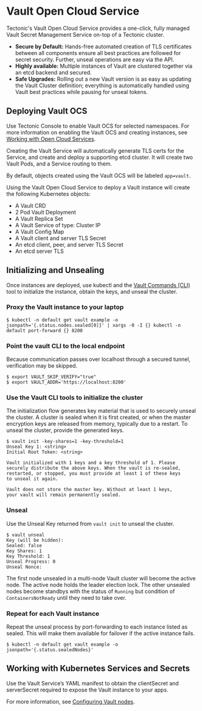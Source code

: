 # Vault Open Cloud Service

Tectonic's Vault Open Cloud Service provides a one-click, fully managed Vault Secret Management Service on-top of a Tectonic cluster.

* **Secure by Default:** Hands-free automated creation of TLS certificates between all components ensure all best practices are followed for secret security. Further, unseal operations are easy via the API.
* **Highly available:** Multiple instances of Vault are clustered together via an etcd backend and secured.
* **Safe Upgrades:** Rolling out a new Vault version is as easy as updating the Vault Cluster definition; everything is automatically handled using Vault best practices while pausing for unseal tokens.

## Deploying Vault OCS

Use Tectonic Console to enable Vault OCS for selected namespaces. For more information on enabling the Vault OCS and creating instances, see [Working with Open Cloud Services][using-ocs].

Creating the Vault Service will automatically generate TLS certs for the Service, and create and deploy a supporting etcd cluster. It will create two Vault Pods, and a Service routing to them.

By default, objects created using the Vault OCS will be labeled `app=vault`.

Using the Vault Open Cloud Service to deploy a Vault instance will create the following Kubernetes objects:
* A Vault CRD
* 2 Pod Vault Deployment
* A Vault Replica Set
* A Vault Service of type: Cluster IP
* A Vault Config Map
* A Vault client and server TLS Secret
* An etcd client, peer, and server TLS Secret
* An etcd server TLS

## Initializing and Unsealing

Once instances are deployed, use kubectl and the [Vault Commands (CLI)][vault-cli] tool to initialize the instance, obtain the keys, and unseal the cluster.

### Proxy the Vault instance to your laptop

```
$ kubectl -n default get vault example -o jsonpath='{.status.nodes.sealed[0]}' | xargs -0 -I {} kubectl -n default port-forward {} 8200
```

### Point the vault CLI to the local endpoint

Because communication passes over localhost through a secured tunnel, verification may be skipped.

```
$ export VAULT_SKIP_VERIFY="true"
$ export VAULT_ADDR='https://localhost:8200'
```

### Use the Vault CLI tools to initialize the cluster

The initialization flow generates key material that is used to securely unseal the cluster. A cluster is sealed when it is first created, or when the master encryption keys are released from memory, typically due to a restart. To unseal the cluster, provide the generated keys.

```
$ vault init -key-shares=1 -key-threshold=1
Unseal Key 1: <string>
Initial Root Token: <string>

Vault initialized with 1 keys and a key threshold of 1. Please
securely distribute the above keys. When the vault is re-sealed,
restarted, or stopped, you must provide at least 1 of these keys
to unseal it again.

Vault does not store the master key. Without at least 1 keys,
your vault will remain permanently sealed.
```

### Unseal

Use the Unseal Key returned from `vault init` to unseal the cluster.

```
$ vault unseal
Key (will be hidden):
Sealed: false
Key Shares: 1
Key Threshold: 1
Unseal Progress: 0
Unseal Nonce:
```

The first node unsealed in a multi-node Vault cluster will become the active node. The active node holds the leader election lock. The other unsealed nodes become standbys with the status of `Running` but condition of `ContainersNotReady` until they need to take over.

### Repeat for each Vault instance

Repeat the unseal process by port-forwarding to each instance listed as sealed. This will make them available for failover if the active instance fails.

```
$ kubectl -n default get vault example -o jsonpath='{.status.sealedNodes}'
```

## Working with Kubernetes Services and Secrets

Use the Vault Service’s YAML manifest to obtain the clientSecret and serverSecret required to expose the Vault instance to your apps.

For more information, see [Configuring Vault nodes][configure-vault].


[configure-vault]: https://github.com/coreos-inc/vault-operator/blob/master/doc/user/vault.md#writing-secrets-to-the-active-node
[vault-cli]: https://www.vaultproject.io/docs/install/index.html
[using-ocs]: using-ocs.md
